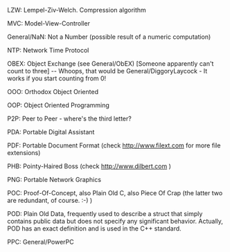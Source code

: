

LZW: Lempel-Ziv-Welch. Compression algorithm

MVC:  Model-View-Controller

General/NaN:  Not a Number (possible result of a numeric computation)

NTP: Network Time Protocol

OBEX: Object Exchange (see General/ObEX) [Someone apparently can't count to three] -- Whoops, that would be General/DiggoryLaycock - It works if you start counting from 0!

OOO: Orthodox Object Oriented

OOP:  Object Oriented Programming

P2P:  Peer to Peer - where's the third letter?

PDA: Portable Digital Assistant

PDF:  Portable Document Format (check http://www.filext.com for more file extensions)

PHB:  Pointy-Haired Boss (check http://www.dilbert.com )

PNG:  Portable Network Graphics

POC:  Proof-Of-Concept, also  Plain Old C, also Piece Of Crap (the latter two are redundant, of course. :-) )

POD: Plain Old Data, frequently used to describe a struct that simply contains public data but does not specify any significant behavior. Actually, POD has an exact definition and is used in the C++ standard.

PPC:  General/PowerPC
